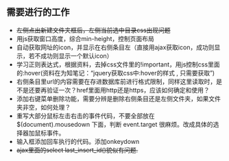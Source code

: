 ## 需要进行的工作
* ~~左侧点出新建文件夹框后，左侧当前选中目录css出现问题~~
* 用js获取窗口高度，综合min-height，控制页面布局
* 自动获取网址的icon，并显示在右侧条目左（直接用ajax获取icon，成功则显示，若不成功则显示一个默认icon）
* 学习正则表达式，根据资料，去掉css文件里的!important，用js控制css里面的:hover(资料在为知笔记：“jquery获取css中:hover的样式 , 只需要获取”)
* 右侧条目里url的内容需要在存进数据库前进行格式限制，同样这里读取时，是不是还要再验证一次？href里面用http还是https，应该如何确定和使用？
* 添加右键菜单删除功能，需要分辨是删除右侧条目还是左侧文件夹，如果文件夹非空，如何处理？
* 重写大部分鼠标左击右击的事件代码，不要全部放在 $(document).mousedown 下面，判断 event.target 很麻烦。改成具体的选择器加鼠标事件。
* 输入框添加回车执行的代码。添加onkeydown
* ~~ajax里面的select last_insert_id()貌似有问题.~~